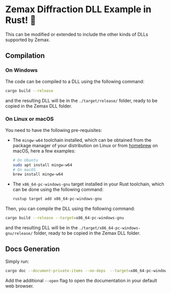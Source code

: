 # Zemax Diffraction DLL Example in Rust! 🦀

This can be modified or extended to include the other kinds of DLLs supported by Zemax.

## Compilation

### On Windows

The code can be compiled to a DLL using the following command:

```sh
cargo build --release
```

and the resulting DLL will be in the `./target/release/` folder, ready to be copied in the Zemax DLL folder.

### On Linux or macOS

You need to have the following pre-requisites:

- The `mingw-w64` toolchain installed, which can be obtained from the package manager of your distribution on Linux or from [homebrew](https://brew.sh/) on macOS, here a few examples:

  ```sh
  # On Ubuntu
  sudo apt install mingw-w64
  # On macOS
  brew install mingw-w64
  ```

- The `x86_64-pc-windows-gnu` target installed in your Rust toolchain, which can be done using the following command:

  ```sh
  rustup target add x86_64-pc-windows-gnu
  ```

Then, you can compile the DLL using the following command:

```sh
cargo build --release --target=x86_64-pc-windows-gnu
```

and the resulting DLL will be in the `./target/x86_64-pc-windows-gnu/release/` folder, ready to be copied in the Zemax DLL folder.

## Docs Generation

Simply run:

```sh
cargo doc --document-private-items --no-deps  --target=x86_64-pc-windows-gnu
```

Add the additional `--open` flag to open the documentation in your default web browser.
